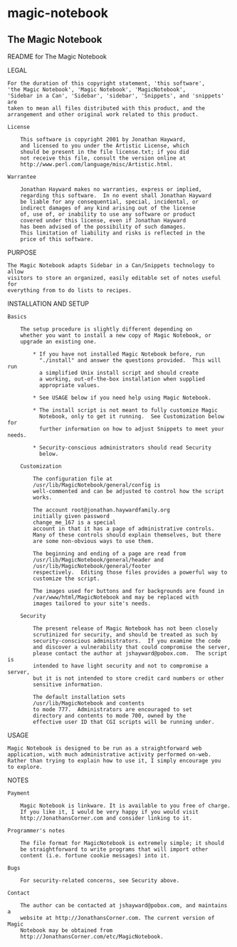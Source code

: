 magic-notebook
==============

## The Magic Notebook

README for The Magic Notebook

LEGAL

    For the duration of this copyright statement, 'this software',
    'the Magic Notebook', 'Magic Notebook', 'MagicNotebook',
	'Sidebar in a Can', 'Sidebar', 'sidebar', 'Snippets', and 'snippets' are
    taken to mean all files distributed with this product, and the
    arrangement and other original work related to this product.

    License

        This software is copyright 2001 by Jonathan Hayward,
        and licensed to you under the Artistic License, which
        should be present in the file license.txt; if you did
        not receive this file, consult the version online at
        http://www.perl.com/language/misc/Artistic.html.

    Warrantee

        Jonathan Hayward makes no warranties, express or implied,
        regarding this software.  In no event shall Jonathan Hayward
        be liable for any consequential, special, incidental, or
        indirect damages of any kind arising out of the license
        of, use of, or inability to use any software or product
        covered under this license, even if Jonathan Hayward
        has been advised of the possibility of such damages.
        This limitation of liability and risks is reflected in the
        price of this software.

PURPOSE

	The Magic Notebook adapts Sidebar in a Can/Snippets technology to allow
	visitors to store an organized, easily editable set of notes useful for
	everything from to do lists to recipes.

INSTALLATION AND SETUP

    Basics

        The setup procedure is slightly different depending on
        whether you want to install a new copy of Magic Notebook, or
        upgrade an existing one.

            * If you have not installed Magic Notebook before, run
              "./install" and answer the questions provided.  This will run
              a simplified Unix install script and should create
              a working, out-of-the-box installation when supplied
              appropriate values.

            * See USAGE below if you need help using Magic Notebook.

            * The install script is not meant to fully customize Magic
			  Notebook, only to get it running.  See Customization below for
			  further information on how to adjust Snippets to meet your needs.

            * Security-conscious administrators should read Security
              below.

        Customization

            The configuration file at
            /usr/lib/MagicNotebook/general/config is
            well-commented and can be adjusted to control how the script
            works.

            The account root@jonathan.haywardfamily.org
            initially given password
            change_me_167 is a special
            account in that it has a page of administrative controls. 
            Many of these controls should explain themselves, but there
            are some non-obvious ways to use them.

            The beginning and ending of a page are read from
            /usr/lib/MagicNotebook/general/header and
            /usr/lib/MagicNotebook/general/footer
            respectively.  Editing those files provides a powerful way to
            customize the script.

            The images used for buttons and for backgrounds are found in
            /var/www/html/MagicNotebook and may be replaced with
            images tailored to your site's needs.

        Security

            The present release of Magic Notebook has not been closely
            scrutinized for security, and should be treated as such by
            security-conscious administrators.  If you examine the code
            and discover a vulnerability that could compromise the server,
            please contact the author at jshayward@pobox.com.  The script is
            intended to have light security and not to compromise a server,
            but it is not intended to store credit card numbers or other
            sensitive information.

            The default installation sets
            /usr/lib/MagicNotebook and contents
            to mode 777.  Administrators are encouraged to set
            directory and contents to mode 700, owned by the
            effective user ID that CGI scripts will be running under.

USAGE

    Magic Notebook is designed to be run as a straightforward web
    application, with much administrative activity performed on-web.
    Rather than trying to explain how to use it, I simply encourage you
    to explore.

NOTES

    Payment

        Magic Notebook is linkware. It is available to you free of charge.
        If you like it, I would be very happy if you would visit
        http://JonathansCorner.com and consider linking to it.

    Programmer's notes

        The file format for MagicNotebook is extremely simple; it should
        be straightforward to write programs that will import other
        content (i.e. fortune cookie messages) into it.

    Bugs

        For security-related concerns, see Security above.

    Contact

        The author can be contacted at jshayward@pobox.com, and maintains a
        website at http://JonathansCorner.com. The current version of Magic
		Notebook may be obtained from
		http://JonathansCorner.com/etc/MagicNotebook.
